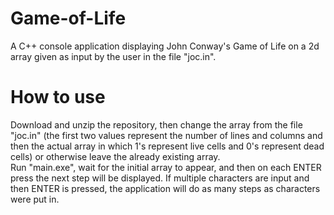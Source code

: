 # Game-of-Life
A C++ console application displaying John Conway's Game of Life on a 2d array given as input by the user in the file "joc.in".

# How to use
Download and unzip the repository, then change the array from the file "joc.in" (the first two values represent the number of lines and columns and then the actual array in which 1's represent live cells and 0's represent dead cells) or otherwise leave the already existing array. \
Run "main.exe", wait for the initial array to appear, and then on each ENTER press the next step will be displayed. If multiple characters are input and then ENTER is pressed, the application will do as many steps as characters were put in.
